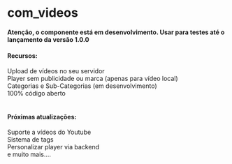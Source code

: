 com_videos
==========
<strong>Atenção, o componente está em desenvolvimento. Usar para testes até o lançamento da versão 1.0.0</strong>
<br>
<h4>Recursos:</h4>
Upload de vídeos no seu servidor<br>
Player sem publicidade ou marca (apenas para vídeo local)<br>
Categorias e Sub-Categorias (em desenvolvimento)<br>
100% código aberto<br>
<br>
<h4>Próximas atualizações:</h4>
Suporte a vídeos do Youtube<br>
Sistema de tags<br>
Personalizar player via backend<br>
e muito mais....<br>
